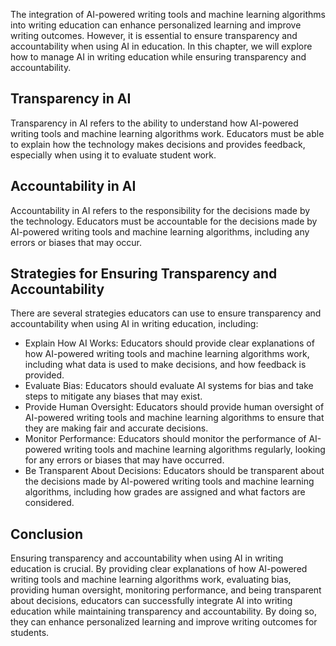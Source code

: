 

The integration of AI-powered writing tools and machine learning algorithms into writing education can enhance personalized learning and improve writing outcomes. However, it is essential to ensure transparency and accountability when using AI in education. In this chapter, we will explore how to manage AI in writing education while ensuring transparency and accountability.

Transparency in AI
------------------

Transparency in AI refers to the ability to understand how AI-powered writing tools and machine learning algorithms work. Educators must be able to explain how the technology makes decisions and provides feedback, especially when using it to evaluate student work.

Accountability in AI
--------------------

Accountability in AI refers to the responsibility for the decisions made by the technology. Educators must be accountable for the decisions made by AI-powered writing tools and machine learning algorithms, including any errors or biases that may occur.

Strategies for Ensuring Transparency and Accountability
-------------------------------------------------------

There are several strategies educators can use to ensure transparency and accountability when using AI in writing education, including:

* Explain How AI Works: Educators should provide clear explanations of how AI-powered writing tools and machine learning algorithms work, including what data is used to make decisions, and how feedback is provided.
* Evaluate Bias: Educators should evaluate AI systems for bias and take steps to mitigate any biases that may exist.
* Provide Human Oversight: Educators should provide human oversight of AI-powered writing tools and machine learning algorithms to ensure that they are making fair and accurate decisions.
* Monitor Performance: Educators should monitor the performance of AI-powered writing tools and machine learning algorithms regularly, looking for any errors or biases that may have occurred.
* Be Transparent About Decisions: Educators should be transparent about the decisions made by AI-powered writing tools and machine learning algorithms, including how grades are assigned and what factors are considered.

Conclusion
----------

Ensuring transparency and accountability when using AI in writing education is crucial. By providing clear explanations of how AI-powered writing tools and machine learning algorithms work, evaluating bias, providing human oversight, monitoring performance, and being transparent about decisions, educators can successfully integrate AI into writing education while maintaining transparency and accountability. By doing so, they can enhance personalized learning and improve writing outcomes for students.
